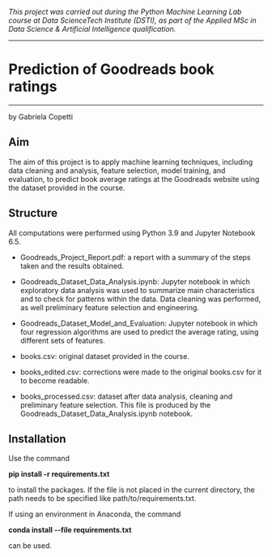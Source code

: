 *This project was carried out during the Python Machine Learning Lab course at Data ScienceTech Institute (DSTI), as part of the Applied MSc in Data Science & Artificial Intelligence qualification.*
***
# Prediction of Goodreads book ratings
***
by Gabriela Copetti


## **Aim**

The aim of this project is to apply machine learning techniques, including data cleaning and analysis, feature selection, model training, and evaluation, to predict book average ratings at the Goodreads website using the dataset provided in the course.

## **Structure**

All computations were performed using Python 3.9 and Jupyter Notebook 6.5. 

- Goodreads_Project_Report.pdf: a report with a summary of the steps taken and the results obtained.

- Goodreads_Dataset_Data_Analysis.ipynb: Jupyter notebook in which exploratory data analysis was used to summarize main characteristics and to check for patterns within the data. Data cleaning was performed, as well preliminary feature selection and engineering. 

- Goodreads_Dataset_Model_and_Evaluation: Jupyter notebook in which four regression algorithms are used to predict the average rating, using different sets of features.

- books.csv: original dataset provided in the course.

- books_edited.csv: corrections were made to the original books.csv for it to become readable.

- books_processed.csv: dataset after data analysis, cleaning and preliminary feature selection. This file is produced by the Goodreads_Dataset_Data_Analysis.ipynb notebook.


## **Installation**

Use the command

**pip install -r requirements.txt**

to install the packages. If the file is not placed in the current directory, the path needs to be specified like path/to/requirements.txt.

If using an environment in Anaconda, the command

**conda install --file requirements.txt**

can be used.
 
